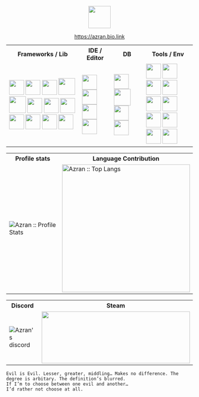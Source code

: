 <p align="center">
  <img width="60" src="https://imgur.com/oiCKcTx.gif" alt="">
<p align="center">
  <a href="https://azran.bio.link">https://azran.bio.link</a>
  
</p>
</p>

<table style="margin: auto; margin-bottom: 15px;">
  <tr>
    <th style="text-align: center;">Frameworks / Lib</th>
    <th style="text-align: center;">IDE / Editor</th>
    <th style="text-align: center;">DB</th>
    <th style="text-align: center;">Tools / Env</th>
  </tr>
  <tr>
    <td>
      <!-- frameworks -->
      <img width="40" src="https://cdn.jsdelivr.net/npm/simple-icons@8.4.0/icons/springboot.svg" alt="">
      <img width="40" src="https://cdn.jsdelivr.net/npm/simple-icons@8.4.0/icons/react.svg" alt="">
      <img width="40" src="https://cdn.jsdelivr.net/npm/simple-icons@8.4.0/icons/laravel.svg" alt="">
      <img width="45" src="https://cdn.jsdelivr.net/npm/simple-icons@8.4.0/icons/dotnet.svg" alt="">
      <img width="45" src="https://cdn.jsdelivr.net/npm/simple-icons@8.4.0/icons/express.svg" alt="">
      <img width="40" src="https://cdn.jsdelivr.net/npm/simple-icons@8.4.0/icons/flutter.svg" alt="">
      <img width="40" src="https://cdn.jsdelivr.net/npm/simple-icons@8.4.0/icons/jquery.svg" alt="">
      <img width="40" src="https://cdn.jsdelivr.net/npm/simple-icons@8.4.0/icons/tailwindcss.svg" alt="">
      <img width="40" src="https://cdn.jsdelivr.net/npm/simple-icons@8.4.0/icons/bootstrap.svg" alt="">
      <img width="40" src="https://cdn.jsdelivr.net/npm/simple-icons@8.4.0/icons/tensorflow.svg" alt="">
      <img width="40" src="https://cdn.jsdelivr.net/npm/simple-icons@8.4.0/icons/pytorch.svg" alt="">
      <img width="40" src="https://cdn.jsdelivr.net/npm/simple-icons@8.4.0/icons/opencv.svg" alt="">
    </td>
    <td>
      <!-- IDE -->
      <img width="40" src="https://cdn.jsdelivr.net/npm/simple-icons@8.4.0/icons/visualstudiocode.svg" alt="">
      <img width="40" src="https://cdn.jsdelivr.net/npm/simple-icons@8.4.0/icons/visualstudio.svg" alt="">
      <img width="40" src="https://cdn.jsdelivr.net/npm/simple-icons@8.4.0/icons/jetbrains.svg" alt="">
      <img width="40" src="https://cdn.jsdelivr.net/npm/simple-icons@8.4.0/icons/neovim.svg" alt="">
    </td>
    <td>
      <!-- db -->
      <img width="40" src="https://cdn.jsdelivr.net/npm/simple-icons@8.4.0/icons/microsoftsqlserver.svg" alt="">
      <img width="45" src="https://cdn.jsdelivr.net/npm/simple-icons@8.4.0/icons/mysql.svg" alt="">
      <img width="40" src="https://cdn.jsdelivr.net/npm/simple-icons@8.4.0/icons/postgresql.svg" alt="">
      <img width="40" src="https://cdn.jsdelivr.net/npm/simple-icons@8.4.0/icons/mongodb.svg" alt="">
    </td>
    <td>
      <!-- tools -->
      <img width="40" src="https://cdn.jsdelivr.net/npm/simple-icons@8.4.0/icons/linux.svg" alt="">
      <img width="40" src="https://cdn.jsdelivr.net/npm/simple-icons@8.4.0/icons/docker.svg" alt="">
      <img width="40" src="https://cdn.jsdelivr.net/npm/simple-icons@8.4.0/icons/figma.svg" alt="">
      <img width="40" src="https://cdn.jsdelivr.net/npm/simple-icons@8.4.0/icons/jupyter.svg" alt="">
      <img width="40" src="https://cdn.jsdelivr.net/npm/simple-icons@8.4.0/icons/git.svg" alt="">
      <img width="40" src="https://cdn.jsdelivr.net/npm/simple-icons@8.4.0/icons/adobephotoshop.svg" alt="">
      <img width="40" src="https://cdn.jsdelivr.net/npm/simple-icons@8.4.0/icons/nodedotjs.svg" alt="">
      <img width="40" src="https://cdn.jsdelivr.net/npm/simple-icons@8.4.0/icons/postman.svg" alt="">
      <img width="40" src="https://cdn.jsdelivr.net/npm/simple-icons@8.4.0/icons/gnometerminal.svg" alt="">
      <img width="40" src="https://cdn.jsdelivr.net/npm/simple-icons@8.4.0/icons/discord.svg" alt="">
    </td>
  </tr>
</table>

<p align="center">
<table>
  <tr>
    <th>Profile stats </th>
    <th>Language Contribution</th>
  </tr>
  <tr>
    <td><img alt="Azran :: Profile Stats"
        src="https://github-readme-stats.vercel.app/api?username=b14ck0ps&show_icons=true&theme=codeSTACKr&hide_border=true&border_radius=10&hide=stars,issues&include_all_commits=true&count_private=true">
    </td>
    <td><img width="345" alt="Azran :: Top Langs"
        src="https://github-readme-stats.vercel.app/api/top-langs/?username=b14ck0ps&layout=compact&langs_count=8&theme=codeSTACKr&hide_border=true&border_radius=10&hide=jupyter%20Notebook,css,blade,hack">
    </td>
  </tr>
</table>
</p>

<table>
  <tr>
    <th>Discord</th>
    <th>Steam</th>
  </tr>
  <tr>
    <td>
      <a href="https://discordapp.com/users/355617606893568001">
        <img align="left" alt="Azran's discord" src="https://discord.c99.nl/widget/theme-4/355617606893568001.png" />
      </a>
    </td>
    <td>
      <a href="https://steamcommunity.com/id/b14ckops/">
        <img height="140" width="400"
          src="https://card.yuy1n.io/card/76561198406814474/tokyonight,en,badge,group,games,screenshots">
      </a>
    </td>
  </tr>
</table>

  ```
  Evil is Evil. Lesser, greater, middling… Makes no difference. The degree is arbitary. The definition’s blurred. 
  If I’m to choose between one evil and another… 
  I’d rather not choose at all.
  ```
